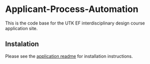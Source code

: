 # Applicant-Process-Automation

This is the code base for the UTK EF interdisciplinary design course application site. 

## Instalation

Please see the [application readme](.app/README.md) for installation instructions.